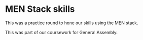 # MEN Stack skills
This was a practice round to hone our skills using the MEN stack.

This was part of our coursework for General Assembly.
